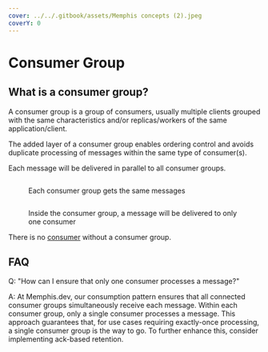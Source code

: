 ```yaml
---
cover: ../../.gitbook/assets/Memphis concepts (2).jpeg
coverY: 0
---
```


# Consumer Group

## What is a consumer group?

A consumer group is a group of consumers, usually multiple clients grouped with the same characteristics and/or replicas/workers of the same application/client.

The added layer of a consumer group enables ordering control and avoids duplicate processing of messages within the same type of consumer(s).

Each message will be delivered in parallel to all consumer groups.

<figure><img src="../../.gitbook/assets/consumer group.jpeg" alt=""><figcaption><p>Each consumer group gets the same messages</p></figcaption></figure>

<figure><img src="../../.gitbook/assets/consumer group 2.jpeg" alt=""><figcaption><p>Inside the consumer group, a message will be delivered to only one consumer</p></figcaption></figure>

There is no [consumer](consumer.md) without a consumer group.

## FAQ

Q: "How can I ensure that only one consumer processes a message?"

A: At Memphis.dev, our consumption pattern ensures that all connected consumer groups simultaneously receive each message. Within each consumer group, only a single consumer processes a message. This approach guarantees that, for use cases requiring exactly-once processing, a single consumer group is the way to go. To further enhance this, consider implementing ack-based retention.

